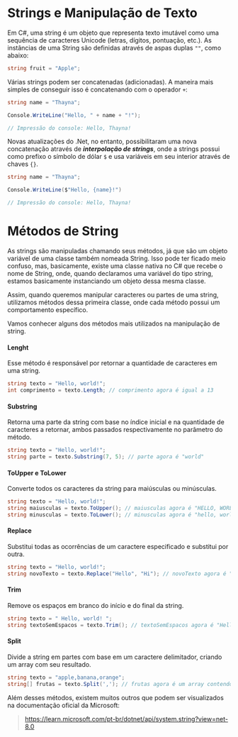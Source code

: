 # Strings e Manipulação de Texto

Em C#, uma string é um objeto que representa texto imutável como uma sequência de caracteres Unicode (letras, dígitos, pontuação, etc.). As instâncias de uma String são definidas através de aspas duplas `""`, como abaixo:

```csharp
string fruit = "Apple";
```

Várias strings podem ser concatenadas (adicionadas). A maneira mais simples de conseguir isso é concatenando com o operador `+`:

```csharp
string name = "Thayna";

Console.WriteLine("Hello, " + name + "!");

// Impressão do console: Hello, Thayna!

```

Novas atualizações do .Net, no entanto, possibilitaram uma nova concatenação através de ***interpolação de strings***, onde a strings possui como prefixo o símbolo de dólar `$` e usa variáveis em seu interior através de chaves `{}`.

```csharp
string name = "Thayna";

Console.WriteLine($"Hello, {name}!")

// Impressão do console: Hello, Thayna!
```

# Métodos de String

As strings são manipuladas chamando seus métodos, já que são um objeto variável de uma classe também nomeada String. Isso pode ter ficado meio confuso, mas, basicamente, existe uma classe nativa no C# que recebe o nome de String, onde, quando declaramos uma variável do tipo string, estamos basicamente instanciando um objeto dessa mesma classe.

Assim, quando queremos manipular caracteres ou partes de uma string, utilizamos métodos dessa primeira classe, onde cada método possui um comportamento específico.

Vamos conhecer alguns dos métodos mais utilizados na manipulação de string.

#### Lenght

Esse método é responsável por retornar a quantidade de caracteres em uma string.

```csharp
string texto = "Hello, world!"; 
int comprimento = texto.Length; // comprimento agora é igual a 13
```

#### Substring

Retorna uma parte da string com base no índice inicial e na quantidade de caracteres a retornar, ambos passados respectivamente no parâmetro
do método.

```csharp
string texto = "Hello, world!"; 
string parte = texto.Substring(7, 5); // parte agora é "world"
```

#### ToUpper e ToLower

Converte todos os caracteres da string para maiúsculas ou minúsculas.

```csharp
string texto = "Hello, world!"; 
string maiusculas = texto.ToUpper(); // maiusculas agora é "HELLO, WORLD!"
string minusculas = texto.ToLower(); // minusculas agora é "hello, world!"
```

#### Replace

Substitui todas as ocorrências de um caractere especificado e substitui por outra.

```csharp
string texto = "Hello, world!"; 
string novoTexto = texto.Replace("Hello", "Hi"); // novoTexto agora é "Hi, world!"
```

#### Trim

Remove os espaços em branco do início e do final da string.

```csharp
string texto = " Hello, world! "; 
string textoSemEspacos = texto.Trim(); // textoSemEspacos agora é "Hello, world!"
```

#### Split

Divide a string em partes com base em um caractere delimitador, criando um array com seu resultado.

```csharp
string texto = "apple,banana,orange";
string[] frutas = texto.Split(','); // frutas agora é um array contendo {"apple", "banana", "orange"}
```

Além desses métodos, existem muitos outros que podem ser visualizados na documentação oficial da Microsoft:

> https://learn.microsoft.com/pt-br/dotnet/api/system.string?view=net-8.0

